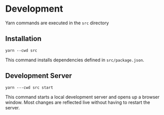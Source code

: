 # Development

Yarn commands are executed in the `src` directory

## Installation

```shell
yarn --cwd src
```

This command installs dependencies defined in `src/package.json`.

## Development Server

```shell
yarn ---cwd src start
```

This command starts a local development server and opens up a browser window. Most changes are reflected live without having to restart the server.

